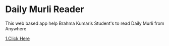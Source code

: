 # Daily Murli Reader

This web based app help Brahma Kumaris Student's to read Daily Murli from Anywhere

[1.Click Here](https://madhuban-murli-reader.netlify.app)</br>
